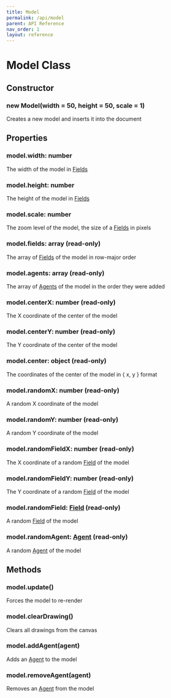 ```yaml
---
title: Model
permalink: /api/model
parent: API Reference
nav_order: 1
layout: reference
---
```


# Model Class

## Constructor

### **new Model**(width = 50, height = 50, scale = 1)
Creates a new model and inserts it into the document

## Properties

### model.**width**: number
The width of the model in [Fields][field]

### model.**height**: number
The height of the model in [Fields][field]

### model.**scale**: number
The zoom level of the model, the size of a [Fields][field] in pixels

### model.**fields**: array (read-only)
The array of [Fields][field] of the model in row-major order

### model.**agents**: array (read-only)
The array of [Agents][agent] of the model in the order they were added

### model.**centerX**: number (read-only)
The X coordinate of the center of the model

### model.**centerY**: number (read-only)
The Y coordinate of the center of the model

### model.**center**: object (read-only)
The coordinates of the center of the model in { x, y } format

### model.**randomX**: number (read-only)
A random X coordinate of the model

### model.**randomY**: number (read-only)
A random Y coordinate of the model

### model.**randomFieldX**: number (read-only)
The X coordinate of a random [Field][field] of the model

### model.**randomFieldY**: number (read-only)
The Y coordinate of a random [Field][field] of the model

### model.**randomField**: [Field][field] (read-only)
A random [Field][field] of the model

### model.**randomAgent**: [Agent][agent] (read-only)
A random [Agent][agent] of the model

## Methods

### model.**update()**
Forces the model to re-render

### model.**clearDrawing()**
Clears all drawings from the canvas

### model.**addAgent**(agent)
Adds an [Agent][agent] to the model

### model.**removeAgent**(agent)
Removes an [Agent][agent] from the model

[field]: /api/field
[agent]: /api/agent
